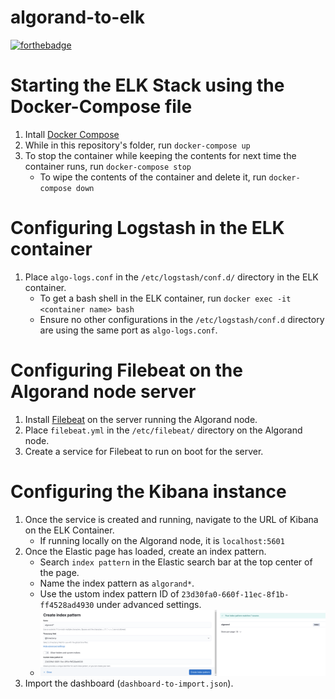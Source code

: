 # algorand-to-elk
[![forthebadge](https://forthebadge.com/images/badges/powered-by-black-magic.svg)](https://forthebadge.com)
# Starting the ELK Stack using the Docker-Compose file
1. Intall [Docker Compose](https://docs.docker.com/compose/install/)
2. While in this repository's folder, run `docker-compose up`
3. To stop the container while keeping the contents for next time the container runs, run `docker-compose stop`
    - To wipe the contents of the container and delete it, run `docker-compose down`

# Configuring Logstash in the ELK container
1. Place `algo-logs.conf` in the `/etc/logstash/conf.d/` directory in the ELK container.
	- To get a bash shell in the ELK container, run `docker exec -it <container name> bash`
	- Ensure no other configurations in the `/etc/logstash/conf.d` directory are using the same port as `algo-logs.conf`.

# Configuring Filebeat on the Algorand node server
1. Install [Filebeat](https://www.elastic.co/guide/en/beats/filebeat/current/filebeat-installation-configuration.html) on the server running the Algorand node.
2. Place `filebeat.yml` in the `/etc/filebeat/` directory on the Algorand node.
3. Create a service for Filebeat to run on boot for the server.

# Configuring the Kibana instance
1. Once the service is created and running, navigate to the URL of Kibana on the ELK Container.
	- If running locally on the Algorand node, it is `localhost:5601`
2. Once the Elastic page has loaded, create an index pattern.
	- Search `index pattern` in the Elastic search bar at the top center of the page.
	- Name the index pattern as `algorand*`.
	- Use the ustom index pattern ID of `23d30fa0-660f-11ec-8f1b-ff4528ad4930` under advanced settings.
	- ![Index pattern creation](./images/index-pattern.png)
3. Import the dashboard (`dashboard-to-import.json`).
